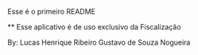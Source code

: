 Esse é o primeiro README

** Esse aplicativo é de uso exclusivo da Fiscalização



By:
Lucas Henrique Ribeiro
Gustavo de Souza Nogueira